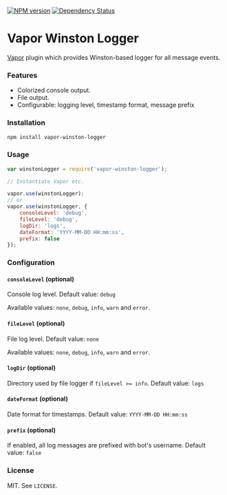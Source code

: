 [![NPM version](http://img.shields.io/npm/v/vapor-winston-logger.svg?style=flat)](https://www.npmjs.org/package/vapor-winston-logger)
[![Dependency Status](https://david-dm.org/scholtzm/vapor-winston-logger.svg)](https://david-dm.org/scholtzm/vapor-winston-logger)

# Vapor Winston Logger

[Vapor](https://github.com/scholtzm/vapor) plugin which provides Winston-based logger for all message events.

### Features

- Colorized console output.
- File output.
- Configurable: logging level, timestamp format, message prefix

### Installation

```sh
npm install vapor-winston-logger
```

### Usage

```js
var winstonLogger = require('vapor-winston-logger');

// Instantiate Vapor etc.

vapor.use(winstonLogger);
// or
vapor.use(winstonLogger, {
    consoleLevel: 'debug',
    fileLevel: 'debug',
    logDir: 'logs',
    dateFormat: 'YYYY-MM-DD HH:mm:ss',
    prefix: false
});
```

### Configuration

#### `consoleLevel` (optional)

Console log level. Default value: `debug`

Available values: `none`, `debug`, `info`, `warn` and `error`.

#### `fileLevel` (optional)

File log level. Default value: `none`

Available values: `none`, `debug`, `info`, `warn` and `error`.

#### `logDir` (optional)

Directory used by file logger if `fileLevel >= info`. Default value: `logs`

#### `dateFormat` (optional)

Date format for timestamps. Default value: `YYYY-MM-DD HH:mm:ss`

#### `prefix` (optional)

If enabled, all log messages are prefixed with bot's username. Default value: `false`

### License

MIT. See `LICENSE`.
